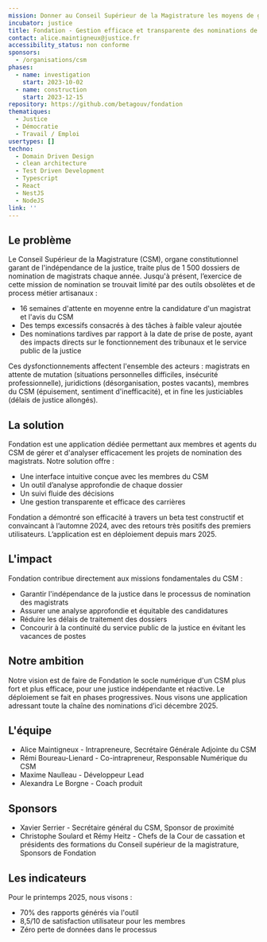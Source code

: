 ```yaml
---
mission: Donner au Conseil Supérieur de la Magistrature les moyens de gérer et d'analyser efficacement les projets de nomination des magistrats, afin d'accomplir son rôle constitutionnel de garant de l'indépendance de la justice
incubator: justice
title: Fondation - Gestion efficace et transparente des nominations de magistrats
contact: alice.maintigneux@justice.fr
accessibility_status: non conforme
sponsors:
  - /organisations/csm
phases:
  - name: investigation
    start: 2023-10-02
  - name: construction
    start: 2023-12-15
repository: https://github.com/betagouv/fondation
thematiques:
  - Justice
  - Démocratie
  - Travail / Emploi
usertypes: []
techno:
  - Domain Driven Design
  - clean architecture
  - Test Driven Development
  - Typescript
  - React
  - NestJS
  - NodeJS
link: ''
---
```


## Le problème

Le Conseil Supérieur de la Magistrature (CSM), organe constitutionnel garant de l'indépendance de la justice, traite plus de 1 500 dossiers de nomination de magistrats chaque année. Jusqu'à présent, l’exercice de cette mission de nomination se trouvait limité par des outils obsolètes et de process métier artisanaux :
* 16 semaines d'attente en moyenne entre la candidature d'un magistrat et l'avis du CSM
* Des temps excessifs consacrés à des tâches à faible valeur ajoutée
* Des nominations tardives par rapport à la date de prise de poste, ayant des impacts directs sur le fonctionnement des tribunaux et le service public de la justice

Ces dysfonctionnements affectent l'ensemble des acteurs : magistrats en attente de mutation (situations personnelles difficiles, insécurité professionnelle), juridictions (désorganisation, postes vacants), membres du CSM (épuisement, sentiment d'inefficacité), et in fine les justiciables (délais de justice allongés).


## La solution

Fondation est une application dédiée permettant aux membres et agents du CSM de gérer et d'analyser efficacement les projets de nomination des magistrats. Notre solution offre :
* Une interface intuitive conçue avec les membres du CSM
* Un outil d’analyse approfondie de chaque dossier
* Un suivi fluide des décisions
* Une gestion transparente et efficace des carrières

Fondation a démontré son efficacité à travers un beta test constructif et convaincant à l’automne 2024, avec des retours très positifs des premiers utilisateurs. L’application est en déploiement depuis mars 2025.


## L'impact

Fondation contribue directement aux missions fondamentales du CSM :
* Garantir l'indépendance de la justice dans le processus de nomination des magistrats
* Assurer une analyse approfondie et équitable des candidatures
* Réduire les délais de traitement des dossiers
* Concourir à la continuité du service public de la justice en évitant les vacances de postes



## Notre ambition

Notre vision est de faire de Fondation le socle numérique d'un CSM plus fort et plus efficace, pour une justice indépendante et réactive. Le déploiement se fait en phases progressives. Nous visons une application adressant toute la chaîne des nominations d’ici décembre 2025.


## L'équipe

* Alice Maintigneux - Intrapreneure, Secrétaire Générale Adjointe du CSM
* Rémi Boureau-Lienard - Co-intrapreneur, Responsable Numérique du CSM
* Maxime Naulleau - Développeur Lead
* Alexandra Le Borgne - Coach produit


## Sponsors

* Xavier Serrier - Secrétaire général du CSM, Sponsor de proximité
* Christophe Soulard et Rémy Heitz - Chefs de la Cour de cassation et présidents des formations du Conseil supérieur de la magistrature, Sponsors de Fondation


## Les indicateurs

Pour le printemps 2025, nous visons :
* 70% des rapports générés via l'outil
* 8,5/10 de satisfaction utilisateur pour les membres
* Zéro perte de données dans le processus

